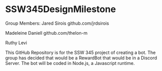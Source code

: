 # SSW345DesignMilestone

Group Members: 
Jared Sirois github.com/jrdsirois

Madeleine Daniell github.com/thelon-m

Ruthy Levi 

This GitHub Repository is for the SSW 345 project of creating a bot. The group has decided that would be a RewardBot that would be in a Discord Server. The bot will be coded in Node.js, a Javascript runtime. 